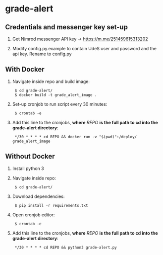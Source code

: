 # grade-alert


## Credentials and messenger key set-up

1) Get Nimrod messenger API key -> https://m.me/251459615313202

2) Modify config.py.example to contain UdeS user and password and the api key. Rename to config.py

## With Docker

1) Navigate inside repo and build image:

        $ cd grade-alert/
        $ docker build -t grade_alert_image .


2) Set-up cronjob to run script every 30 minutes:

        $ crontab -e

3) Add this line to the cronjobs, **where** *REPO* **is the full path to cd into the grade-alert directory**:

        */30 * * * * cd REPO && docker run -v "$(pwd)":/deploy/ grade_alert_image

## Without Docker

1) Install python 3

2) Navigate inside repo:

        $ cd grade-alert/

3) Download dependencies:

        $ pip install -r requirements.txt

4) Open cronjob editor:

        $ crontab -e

5) Add this line to the cronjobs, **where** *REPO* **is the full path to cd into the grade-alert directory**:

        */30 * * * * cd REPO && python3 grade-alert.py



